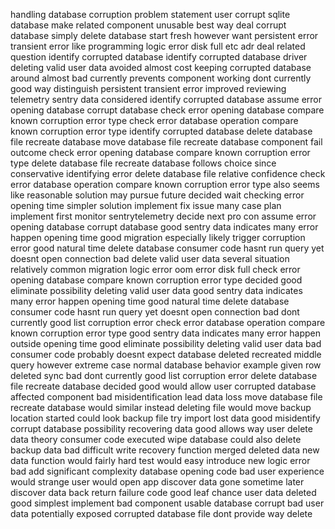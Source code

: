handling database corruption problem statement user corrupt sqlite database make related component unusable best way deal corrupt database simply delete database start fresh however want persistent error transient error like programming logic error disk full etc adr deal related question identify corrupted database identify corrupted database driver deleting valid user data avoided almost cost keeping corrupted database around almost bad currently prevents component working dont currently good way distinguish persistent transient error improved reviewing telemetry sentry data considered identify corrupted database assume error opening database corrupt database check error opening database compare known corruption error type check error database operation compare known corruption error type identify corrupted database delete database file recreate database move database file recreate database component fail outcome check error opening database compare known corruption error type delete database file recreate database follows choice since conservative identifying error delete database file relative confidence check error database operation compare known corruption error type also seems like reasonable solution may pursue future decided wait checking error opening time simpler solution implement fix issue many case plan implement first monitor sentrytelemetry decide next pro con assume error opening database corrupt database good sentry data indicates many error happen opening time good migration especially likely trigger corruption error good natural time delete database consumer code hasnt run query yet doesnt open connection bad delete valid user data several situation relatively common migration logic error oom error disk full check error opening database compare known corruption error type decided good eliminate possibility deleting valid user data good sentry data indicates many error happen opening time good natural time delete database consumer code hasnt run query yet doesnt open connection bad dont currently good list corruption error check error database operation compare known corruption error type good sentry data indicates many error happen outside opening time good eliminate possibility deleting valid user data bad consumer code probably doesnt expect database deleted recreated middle query however extreme case normal database behavior example given row deleted sync bad dont currently good list corruption error delete database file recreate database decided good would allow user corrupted database affected component bad misidentification lead data loss move database file recreate database would similar instead deleting file would move backup location started could look backup file try import lost data good misidentify corrupt database possibility recovering data good allows way user delete data theory consumer code executed wipe database could also delete backup data bad difficult write recovery function merged deleted data new data function would fairly hard test would easy introduce new logic error bad add significant complexity database opening code bad user experience would strange user would open app discover data gone sometime later discover data back return failure code good leaf chance user data deleted good simplest implement bad component usable database corrupt bad user data potentially exposed corrupted database file dont provide way delete